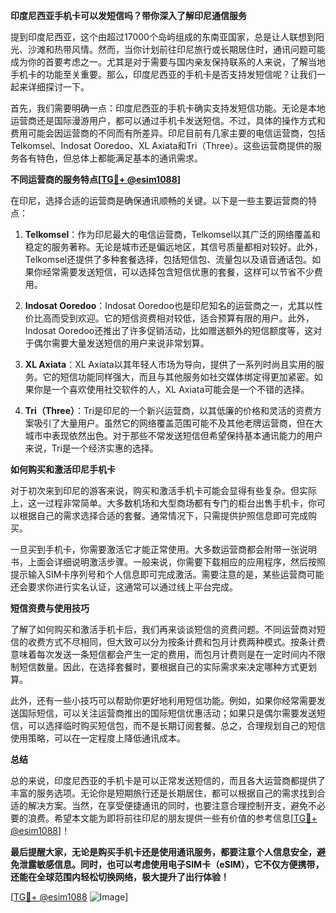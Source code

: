 **印度尼西亚手机卡可以发短信吗？带你深入了解印尼通信服务**

提到印度尼西亚，这个由超过17000个岛屿组成的东南亚国家，总是让人联想到阳光、沙滩和热带风情。然而，当你计划前往印尼旅行或长期居住时，通讯问题可能成为你的首要考虑之一。尤其是对于需要与国内亲友保持联系的人来说，了解当地手机卡的功能至关重要。那么，印度尼西亚的手机卡是否支持发短信呢？让我们一起来详细探讨一下。

首先，我们需要明确一点：印度尼西亚的手机卡确实支持发短信功能。无论是本地运营商还是国际漫游用户，都可以通过手机卡发送短信。不过，具体的操作方式和费用可能会因运营商的不同而有所差异。印尼目前有几家主要的电信运营商，包括Telkomsel、Indosat Ooredoo、XL Axiata和Tri（Three）。这些运营商提供的服务各有特色，但总体上都能满足基本的通讯需求。

**不同运营商的服务特点[[TG💪+ @esim1088](https://t.me/s/esim1088)]**

在印尼，选择合适的运营商是确保通讯顺畅的关键。以下是一些主要运营商的特点：

1. **Telkomsel**：作为印尼最大的电信运营商，Telkomsel以其广泛的网络覆盖和稳定的服务著称。无论是城市还是偏远地区，其信号质量都相对较好。此外，Telkomsel还提供了多种套餐选择，包括短信包、流量包以及语音通话包。如果你经常需要发送短信，可以选择包含短信优惠的套餐，这样可以节省不少费用。

2. **Indosat Ooredoo**：Indosat Ooredoo也是印尼知名的运营商之一，尤其以性价比高而受到欢迎。它的短信资费相对较低，适合预算有限的用户。此外，Indosat Ooredoo还推出了许多促销活动，比如赠送额外的短信额度等，这对于偶尔需要大量发送短信的用户来说非常划算。

3. **XL Axiata**：XL Axiata以其年轻人市场为导向，提供了一系列时尚且实用的服务。它的短信功能同样强大，而且与其他服务如社交媒体绑定得更加紧密。如果你是一个喜欢使用社交软件的人，XL Axiata可能会是一个不错的选择。

4. **Tri（Three）**：Tri是印尼的一个新兴运营商，以其低廉的价格和灵活的资费方案吸引了大量用户。虽然它的网络覆盖范围可能不及其他老牌运营商，但在大城市中表现依然出色。对于那些不常发送短信但希望保持基本通讯能力的用户来说，Tri是一个经济实惠的选择。

**如何购买和激活印尼手机卡**

对于初次来到印尼的游客来说，购买和激活手机卡可能会显得有些复杂。但实际上，这一过程非常简单。大多数机场和大型商场都有专门的柜台出售手机卡，你可以根据自己的需求选择合适的套餐。通常情况下，只需提供护照信息即可完成购买。

一旦买到手机卡，你需要激活它才能正常使用。大多数运营商都会附带一张说明书，上面会详细说明激活步骤。一般来说，你需要下载相应的应用程序，然后按照提示输入SIM卡序列号和个人信息即可完成激活。需要注意的是，某些运营商可能还会要求你进行实名认证，这通常可以通过线上平台完成。

**短信资费与使用技巧**

了解了如何购买和激活手机卡后，我们再来谈谈短信的资费问题。不同运营商对短信的收费方式不尽相同，但大致可以分为按条计费和包月计费两种模式。按条计费意味着每次发送一条短信都会产生一定的费用，而包月计费则是在一定时间内不限制短信数量。因此，在选择套餐时，要根据自己的实际需求来决定哪种方式更划算。

此外，还有一些小技巧可以帮助你更好地利用短信功能。例如，如果你经常需要发送国际短信，可以关注运营商推出的国际短信优惠活动；如果只是偶尔需要发送短信，可以选择临时购买短信包，而不是长期订阅套餐。总之，合理规划自己的短信使用策略，可以在一定程度上降低通讯成本。

**总结**

总的来说，印度尼西亚的手机卡是可以正常发送短信的，而且各大运营商都提供了丰富的服务选项。无论你是短期旅行还是长期居住，都可以根据自己的需求找到合适的解决方案。当然，在享受便捷通讯的同时，也要注意合理控制开支，避免不必要的浪费。希望本文能为即将前往印尼的朋友提供一些有价值的参考信息[[TG💪+ @esim1088](https://t.me/s/esim1088)]！

**最后提醒大家，无论是购买手机卡还是使用通讯服务，都要注意个人信息安全，避免泄露敏感信息。同时，也可以考虑使用电子SIM卡（eSIM），它不仅方便携带，还能在全球范围内轻松切换网络，极大提升了出行体验！**

[[TG💪+ @esim1088](https://t.me/s/esim1088) ![Image](https://i.postimg.cc/4NQfJmqS/Snipaste-2025-05-13-00-14-12.png)]